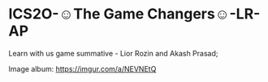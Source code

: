 # ICS2O-☺The Game Changers☺-LR-AP
Learn with us game summative - Lior Rozin and Akash Prasad;

Image album: https://imgur.com/a/NEVNEtQ
